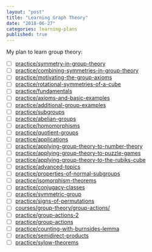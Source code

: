```yaml
---
layout: "post"
title: "Learning Graph Theory"
date: "2018-06-27"
categories: learning-plans
published: true
---
```


My plan to learn group theory:

- [ ] [practice/symmetry-in-group-theory](https://brilliant.org/practice/symmetry-in-group-theory/?chapter=introduction-4)
- [ ] [practice/combining-symmetries-in-group-theory](https://brilliant.org/practice/combining-symmetries-in-group-theory/?chapter=introduction-4)
- [ ] [practice/motivating-the-group-axioms](https://brilliant.org/practice/motivating-the-group-axioms/?chapter=introduction-4)
- [ ] [practice/rotational-symmetries-of-a-cube](https://brilliant.org/practice/rotational-symmetries-of-a-cube/?chapter=introduction-4)
- [ ] [practice/fundamentals](https://brilliant.org/practice/fundamentals/?chapter=group-basics)
- [ ] [practice/axioms-and-basic-examples](https://brilliant.org/practice/axioms-and-basic-examples/?chapter=group-basics)
- [ ] [practice/additional-group-examples](https://brilliant.org/practice/additional-group-examples/?chapter=group-basics)
- [ ] [practice/subgroups](https://brilliant.org/practice/subgroups/?chapter=group-basics)
- [ ] [practice/abelian-groups](https://brilliant.org/practice/abelian-groups/?chapter=group-basics)
- [ ] [practice/homomorphisms](https://brilliant.org/practice/homomorphisms/?chapter=group-basics)
- [ ] [practice/quotient-groups](https://brilliant.org/practice/quotient-groups/?chapter=group-basics)
- [ ] [practice/applications](https://brilliant.org/practice/applications/?chapter=applications-2)
- [ ] [practice/applying-group-theory-to-number-theory](https://brilliant.org/practice/applying-group-theory-to-number-theory/?chapter=applications-2&p=1)
- [ ] [practice/applying-group-theory-to-puzzle-games](https://brilliant.org/practice/applying-group-theory-to-puzzle-games/?chapter=applications-2)
- [ ] [practice/applying-group-theory-to-the-rubiks-cube](https://brilliant.org/practice/applying-group-theory-to-the-rubiks-cube/?chapter=applications-2)
- [ ] [practice/advanced-topics](https://brilliant.org/practice/advanced-topics/?chapter=advanced-topics)
- [ ] [practice/properties-of-normal-subgroups](https://brilliant.org/practice/properties-of-normal-subgroups/?chapter=advanced-topics)
- [ ] [practice/isomorphism-theorems](https://brilliant.org/practice/isomorphism-theorems/?chapter=advanced-topics)
- [ ] [practice/conjugacy-classes](https://brilliant.org/practice/conjugacy-classes/?chapter=advanced-topics&p=6)
- [ ] [practice/symmetric-group](https://brilliant.org/practice/symmetric-group/?chapter=advanced-topics)
- [ ] [practice/signs-of-permutations](https://brilliant.org/practice/signs-of-permutations/?chapter=advanced-topics)
- [ ] [courses/group-theory/group-actions/](https://brilliant.org/courses/group-theory/group-actions/)
- [ ] [practice/group-actions-2](https://brilliant.org/practice/group-actions-2/?chapter=group-actions)
- [ ] [practice/group-actions](https://brilliant.org/practice/group-actions/?chapter=group-actions)
- [ ] [practice/counting-with-burnsides-lemma](https://brilliant.org/practice/counting-with-burnsides-lemma/?chapter=group-actions)
- [ ] [practice/semidirect-products](https://brilliant.org/practice/semidirect-products/?chapter=group-actions)
- [ ] [practice/sylow-theorems](https://brilliant.org/practice/sylow-theorems/?chapter=group-actions)
